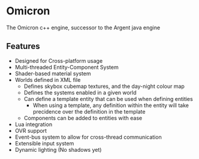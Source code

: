 # Omicron
The Omicron c++ engine, successor to the Argent java engine

## Features
* Designed for Cross-platform usage
* Multi-threaded Entity-Component System
* Shader-based material system
* Worlds defined in XML file
  * Defines skybox cubemap textures, and the day-night colour map
  * Defines the systems enabled in a given world
  * Can define a template entity that can be used when defining entities
    * When using a template, any definition within the entity will take precidence over the definition in the template
  * Components can be added to entities with ease
* Lua integration
* OVR support
* Event-bus system to allow for cross-thread communication
* Extensible input system
* Dynamic lighting (No shadows yet)
